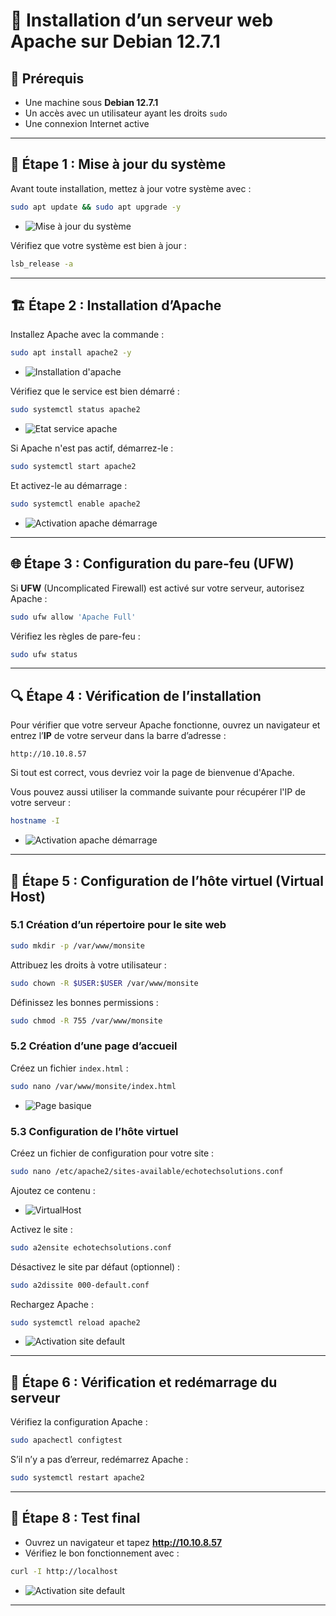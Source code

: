 
# 📌 Installation d’un serveur web Apache sur Debian 12.7.1

## 📝 Prérequis
- Une machine sous **Debian 12.7.1**
- Un accès avec un utilisateur ayant les droits `sudo`
- Une connexion Internet active

---

## 🚀 Étape 1 : Mise à jour du système

Avant toute installation, mettez à jour votre système avec :

```bash
sudo apt update && sudo apt upgrade -y
```

- ![Mise à jour du système](https://github.com/WildCodeSchool/TSSR-2411-P3-G2-EcoTechSolutions-/blob/main/Ressources/Images/S09/Mettre%20en%20place%20un%20serveur%20WEB/01_Mise_a_jour_systeme.png)


Vérifiez que votre système est bien à jour :

```bash
lsb_release -a
```

---

## 🏗️ Étape 2 : Installation d’Apache

Installez Apache avec la commande :

```bash
sudo apt install apache2 -y
```

- ![Installation d'apache](https://github.com/WildCodeSchool/TSSR-2411-P3-G2-EcoTechSolutions-/blob/main/Ressources/Images/S09/Mettre%20en%20place%20un%20serveur%20WEB/02_Install_Apache.png)


Vérifiez que le service est bien démarré :

```bash
sudo systemctl status apache2
```
- ![Etat service apache](https://github.com/WildCodeSchool/TSSR-2411-P3-G2-EcoTechSolutions-/blob/main/Ressources/Images/S09/Mettre%20en%20place%20un%20serveur%20WEB/03_Etat_service-apache.png)


Si Apache n'est pas actif, démarrez-le :

```bash
sudo systemctl start apache2
```

Et activez-le au démarrage :

```bash
sudo systemctl enable apache2
```

- ![Activation apache démarrage](https://github.com/WildCodeSchool/TSSR-2411-P3-G2-EcoTechSolutions-/blob/main/Ressources/Images/S09/Mettre%20en%20place%20un%20serveur%20WEB/04_Activation_demarrage.png)

---

## 🌐 Étape 3 : Configuration du pare-feu (UFW)

Si **UFW** (Uncomplicated Firewall) est activé sur votre serveur, autorisez Apache :

```bash
sudo ufw allow 'Apache Full'
```

Vérifiez les règles de pare-feu :

```bash
sudo ufw status
```

---

## 🔍 Étape 4 : Vérification de l’installation

Pour vérifier que votre serveur Apache fonctionne, ouvrez un navigateur et entrez l’**IP** de votre serveur dans la barre d’adresse :

```
http://10.10.8.57
```

Si tout est correct, vous devriez voir la page de bienvenue d'Apache.

Vous pouvez aussi utiliser la commande suivante pour récupérer l'IP de votre serveur :

```bash
hostname -I
```

- ![Activation apache démarrage](https://github.com/WildCodeSchool/TSSR-2411-P3-G2-EcoTechSolutions-/blob/main/Ressources/Images/S09/Mettre%20en%20place%20un%20serveur%20WEB/05_IP.png)

---

## 📂 Étape 5 : Configuration de l’hôte virtuel (Virtual Host)

### 5.1 Création d’un répertoire pour le site web

```bash
sudo mkdir -p /var/www/monsite
```

Attribuez les droits à votre utilisateur :

```bash
sudo chown -R $USER:$USER /var/www/monsite
```

Définissez les bonnes permissions :

```bash
sudo chmod -R 755 /var/www/monsite
```

### 5.2 Création d’une page d’accueil

Créez un fichier `index.html` :

```bash
sudo nano /var/www/monsite/index.html
```

- ![Page basique](https://github.com/WildCodeSchool/TSSR-2411-P3-G2-EcoTechSolutions-/blob/main/Ressources/Images/S09/Mettre%20en%20place%20un%20serveur%20WEB/06_Page_Apache.png)


### 5.3 Configuration de l’hôte virtuel

Créez un fichier de configuration pour votre site :

```bash
sudo nano /etc/apache2/sites-available/echotechsolutions.conf
```

Ajoutez ce contenu :

- ![VirtualHost](https://github.com/WildCodeSchool/TSSR-2411-P3-G2-EcoTechSolutions-/blob/main/Ressources/Images/S09/Mettre%20en%20place%20un%20serveur%20WEB/08_VirtualHost.png)


Activez le site :

```bash
sudo a2ensite echotechsolutions.conf
```

Désactivez le site par défaut (optionnel) :

```bash
sudo a2dissite 000-default.conf
```

Rechargez Apache :

```bash
sudo systemctl reload apache2
```

- ![Activation site default](https://github.com/WildCodeSchool/TSSR-2411-P3-G2-EcoTechSolutions-/blob/main/Ressources/Images/S09/Mettre%20en%20place%20un%20serveur%20WEB/09_Activation_Site_default.png)

---

## 📜 Étape 6 : Vérification et redémarrage du serveur

Vérifiez la configuration Apache :

```bash
sudo apachectl configtest
```

S’il n’y a pas d’erreur, redémarrez Apache :

```bash
sudo systemctl restart apache2
```

---

## 🎯 Étape 8 : Test final

- Ouvrez un navigateur et tapez **http://10.10.8.57**
- Vérifiez le bon fonctionnement avec :

```bash
curl -I http://localhost
```

- ![Activation site default](https://github.com/WildCodeSchool/TSSR-2411-P3-G2-EcoTechSolutions-/blob/main/Ressources/Images/S09/Mettre%20en%20place%20un%20serveur%20WEB/10_Web.png)

---

